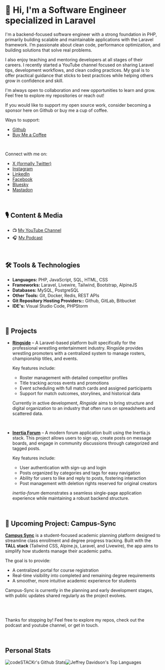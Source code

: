 # 👋 Hi, I'm a Software Engineer specialized in Laravel

I'm a backend-focused software engineer with a strong foundation in PHP, primarily building scalable and maintainable applications with the Laravel framework. I’m passionate about clean code, performance optimization, and building solutions that solve real problems.

I also enjoy teaching and mentoring developers at all stages of their careers. I recently started a YouTube channel focused on sharing Laravel tips, development workflows, and clean coding practices. My goal is to offer practical guidance that sticks to best practices while helping others grow in confidence and skill.

I'm always open to collaboration and new opportunities to learn and grow. Feel free to explore my repositories or reach out!

If you would like to support my open source work, consider becoming a sponsor here on Github or buy me a cup of coffee.

Ways to support:
- [Github](https://github.com.com/jdavidsonwebdev)
- [Buy Me a Coffee](https://buymeacoffee.com/jdavidsonwebdev)

<br>

Connect with me on:
- [X (formally Twitter)](https://x.com/jdavidsonwebdev)
- [Instagram](https://www.instagram.com/jdavidsonwebdev)
- [LinkedIn](https://www.linkedin.com/in/jdavidsonwebdev)
- [Facebook](https://www.facebook.com/jdavidsonwebdev)
- [Bluesky](https://bsky.app/profile/jdavidsonwebdev.bsky.social)
- [Mastadon](https://phpc.social/@jdavidsonwebdev)

<br>

## 🎙️ Content & Media
- 📺 [My YouTube Channel](https://www.youtube.com/@thelaravelarchitect)
- 🎧 [My Podcast](https://coffeewiththelaravelarchitect.buzzsprout.com)

<br>

## 🛠️ Tools & Technologies
- **Languages:** PHP, JavaScript, SQL, HTML, CSS
- **Frameworks:** Laravel, Livewire, Tailwind, Bootstrap, AlpineJS
- **Databases:** MySQL, PostgreSQL
- **Other Tools:** Git, Docker, Redis, REST APIs
- **Git Repository Hosting Providers::** Github, GitLab, Bitbucket
- **IDE's:** Visual Studio Code, PHPStorm

<br>

## 🚀 Projects

- **[Ringside](https://github.com/JeffreyDavidson/Ringside)** – A Laravel-based platform built specifically for the professional wrestling entertainment industry. Ringside provides wrestling promoters with a centralized system to manage rosters, championship titles, and events.

  Key features include:
  - Roster management with detailed competitor profiles
  - Title tracking across events and promotions
  - Event scheduling with full match cards and assigned participants
  - Support for match outcomes, storylines, and historical data

  Currently in active development, *Ringside* aims to bring structure and digital organization to an industry that often runs on spreadsheets and scattered data.

  <br>

- **[Inertia Forum](https://github.com/JeffreyDavidson/inertia-forum)** – A modern forum application built using the Inertia.js stack. This project allows users to sign up, create posts on message boards, and engage in community discussions through categorized and tagged posts.

  Key features include:
  - User authentication with sign-up and login
  - Posts organized by categories and tags for easy navigation
  - Ability for users to like and reply to posts, fostering interaction
  - Post management with deletion rights reserved for original creators

  *inertia-forum* demonstrates a seamless single-page application experience while maintaining a robust backend structure.

<br>

## 🏫 Upcoming Project: Campus-Sync

**[Campus Sync](https://github.com/JeffreyDavidson/campus-sync)** is a student-focused academic planning platform designed to streamline class enrollment and degree progress tracking. Built with the **TALL stack** (Tailwind CSS, Alpine.js, Laravel, and Livewire), the app aims to simplify how students manage their academic paths.

The goal is to provide:
- A centralized portal for course registration
- Real-time visibility into completed and remaining degree requirements
- A smoother, more intuitive academic experience for students

Campus-Sync is currently in the planning and early development stages, with public updates shared regularly as the project evolves.

<br>
<br>

Thanks for stopping by! Feel free to explore my repos, check out the podcast and youtube channel, or get in touch.

<br>

## Personal Stats
<img align="center" alt="codeSTACKr's Github Stats" src="https://github-readme-stats.vercel.app/api?username=jeffreydavidson&show_icons=true&hide_border=true" /><img align="center" alt="Jeffrey Davidson's Top Languages" src="https://github-readme-stats.vercel.app/api/top-langs/?username=jeffreydavidson&show_icons=true&hide_border=true" />
